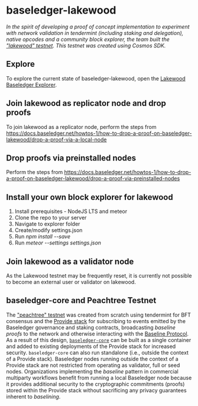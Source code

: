 # baseledger-lakewood
_In the spirit of developing a proof of concept implementation to experiment with network validation in tendermint (including staking and delegation), native opcodes and a community block explorer, the team built the ["lakewood" testnet](https://github.com/baseledger/lakewood). This testnet was created using Cosmos SDK._

## Explore

To explore the current state of baseledger-lakewood, open the [Lakewood Baseledger Explorer](https://lakewood.baseledger.net).

## Join lakewood as replicator node and drop proofs

To join lakewood as a replicator node, perform the steps from https://docs.baseledger.net/howtos-1/how-to-drop-a-proof-on-baseledger-lakewood/drop-a-proof-via-a-local-node

## Drop proofs via preinstalled nodes

Perform the steps from https://docs.baseledger.net/howtos-1/how-to-drop-a-proof-on-baseledger-lakewood/drop-a-proof-via-preinstalled-nodes

## Install your own block explorer for lakewood

1. Install prerequisites - NodeJS LTS and meteor
2. Clone the repo to your server
3. Navigate to explorer folder
4. Create/modify settings.json
5. Run *npm install --save* 
6. Run *meteor --settings settings.json*

## Join lakewood as a validator node

As the Lakewood testnet may be frequently reset, it is currently not possible to become an external user or validator on lakewood.

## baseledger-core and Peachtree Testnet

The ["peachtree" testnet](https://explorer.peachtree.baseledger.net) was created from scratch using tendermint for BFT consensus and the [Provide stack](https://docs.provide.services) for subscribing to events emitted by the Baseledger governance and staking contracts, broadcasting _baseline proofs_ to the network and otherwise interacting with the [Baseline Protocol](https://github.com/eea-oasis/baseline). As a result of this design, [`baseledger-core`](https://github.com/Baseledger/baseledger-core) can be built as a single container and added to existing deployments of the Provide stack for increased security. `baseledger-core` can also run standalone (i.e., outside the context of a Provide stack). Baseledger nodes running outside the context of a Provide stack are not restricted from operating as validator, full or seed nodes. Organizations implementing the _baseline_ pattern in commercial multiparty workflows benefit from running a local Baseledger node because it provides additional security to the cryptographic commitments (proofs) stored within the Provide stack without sacrificing any privacy guarantees inherent to _baselining_.


